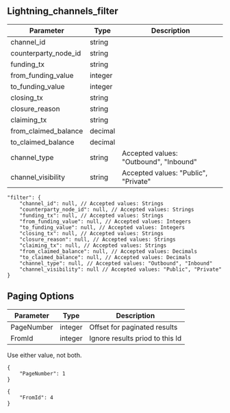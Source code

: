 ## Lightning\_channels\_filter

| Parameter            | Type    | Description |
|----------------------|---------|-------------|
| channel_id           | string  |             |
| counterparty_node_id | string  |             |
| funding_tx           | string  |             |
| from_funding_value   | integer |             |
| to_funding_value     | integer |             |
| closing_tx           | string  |             |
| closure_reason       | string  |             |
| claiming_tx          | string  |             |
| from_claimed_balance | decimal |             |
| to_claimed_balance   | decimal |             |
| channel_type         | string  | Accepted values: "Outbound", "Inbound" |
| channel_visibility   | string  | Accepted values: "Public", "Private"   |


```
"filter": {
    "channel_id": null, // Accepted values: Strings
    "counterparty_node_id": null, // Accepted values: Strings
    "funding_tx": null, // Accepted values: Strings
    "from_funding_value": null, // Accepted values: Integers
    "to_funding_value": null, // Accepted values: Integers
    "closing_tx": null, // Accepted values: Strings
    "closure_reason": null, // Accepted values: Strings
    "claiming_tx": null, // Accepted values: Strings
    "from_claimed_balance": null, // Accepted values: Decimals
    "to_claimed_balance": null, // Accepted values: Decimals
    "channel_type": null, // Accepted values: "Outbound", "Inbound"
    "channel_visibility": null // Accepted values: "Public", "Private"
}
```

## Paging Options

| Parameter  | Type    | Description                     |
|------------|---------|---------------------------------|
| PageNumber | integer | Offset for paginated results    |
| FromId     | integer | Ignore results priod to this Id |

Use either value, not both.

```
{
    "PageNumber": 1
}
```

```
{
    "FromId": 4
}
```

